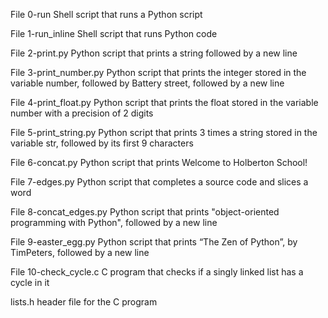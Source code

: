 File 0-run	Shell script that runs a Python script

File 1-run_inline	Shell script that runs Python code

File 2-print.py	Python script that prints a string followed by a new line

File 3-print_number.py	Python script that prints the integer stored in the variable number, followed by Battery street, followed by a new line

File 4-print_float.py	Python script that prints the float stored in the variable number with a precision of 2 digits

File 5-print_string.py	Python script that prints 3 times a string stored in the variable str, followed by its first 9 characters

File 6-concat.py	Python script that prints Welcome to Holberton School!

File 7-edges.py	Python script that completes a source code and slices a word

File 8-concat_edges.py	Python script that prints "object-oriented programming with Python", followed by a new line

File 9-easter_egg.py	Python script that prints “The Zen of Python”, by TimPeters, followed by a new line

File 10-check_cycle.c	C program that checks if a singly linked list has a cycle in it

lists.h	header file for the C program
